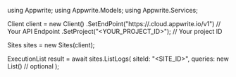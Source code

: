 using Appwrite;
using Appwrite.Models;
using Appwrite.Services;

Client client = new Client()
    .SetEndPoint("https://<REGION>.cloud.appwrite.io/v1") // Your API Endpoint
    .SetProject("<YOUR_PROJECT_ID>"); // Your project ID

Sites sites = new Sites(client);

ExecutionList result = await sites.ListLogs(
    siteId: "<SITE_ID>",
    queries: new List<string>() // optional
);